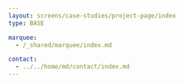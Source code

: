 ```yaml
---
layout: screens/case-studies/project-page/index
type: BASE

marquee:
  - /_shared/marquee/index.md

contact:
  - ../../home/md/contact/index.md
---
```

